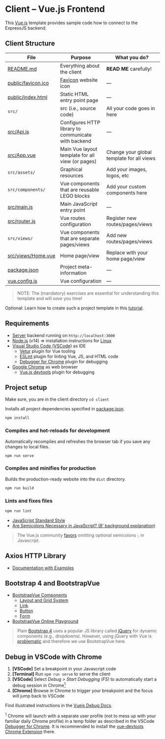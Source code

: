 # Client – Vue.js Frontend

This [Vue.js](https://vuejs.org/) template provides sample code how to connect to the ExpressJS backend.

## Client Structure

| File        | Purpose           | What you do?  |
| ------------- | ------------- | ----- |
| [README.md](./README.md) | Everything about the client | **READ ME** carefully! |
| [public/favicon.ico](public/favicon.ico) | [Favicon](https://en.wikipedia.org/wiki/Favicon) website icon | — |
| [public/index.html](public/index.html) | Static HTML entry point page | — |
| `src/` | src (i.e., source code) | All your code goes in here |
| [src/Api.js](src/Api.js) | Configures HTTP library to communicate with backend | — |
| [src/App.vue](src/App.vue) | Main Vue layout template for all view (or pages) | Change your global template for all views |
| `src/assets/` | Graphical resources | Add your images, logos, etc |
| `src/components/` | Vue components that are reusable LEGO blocks | Add your custom components here |
| [src/main.js](src/main.js) | Main JavaScript entry point | — |
| [src/router.js](src/router.js) | Vue routes configuration | Register new routes/pages/views |
| `src/views/` | Vue components that are separate pages/views | Add new routes/pages/views |
| [src/views/Home.vue](src/views/Home.vue) | Home page/view | Replace with your home page/view |
| [package.json](package.json) | Project meta-information | —|
| [vue.config.js](vue.config.js) | Vue configuration | — |

> NOTE: The (mandatory) exercises are essential for understanding this template and will *save* you time!

Optional: Learn how to create such a project template in this [tutorial](https://www.vuemastery.com/courses/real-world-vue-js/vue-cli).

## Requirements

* [Server](../server/README.md) backend running on `http://localhost:3000`
* [Node.js](https://nodejs.org/en/download/) (v14) => installation instructions for [Linux](https://github.com/nodesource/distributions)
* [Visual Studio Code (VSCode)](https://code.visualstudio.com/) as IDE
  * [Vetur](https://marketplace.visualstudio.com/items?itemName=octref.vetur) plugin for Vue tooling
  * [ESLint](https://marketplace.visualstudio.com/items?itemName=dbaeumer.vscode-eslint) plugin for linting Vue, JS, and HTML code
  * [Debugger for Chrome](https://marketplace.visualstudio.com/items?itemName=msjsdiag.debugger-for-chrome) plugin for debugging
* [Google Chrome](https://www.google.com/chrome/) as web browser
  * [Vue.js devtools](https://chrome.google.com/webstore/detail/vuejs-devtools/nhdogjmejiglipccpnnnanhbledajbpd?hl=en) plugin for debugging

## Project setup

Make sure, you are in the client directory `cd client`

Installs all project dependencies specified in [package.json](./package.json).

```sh
npm install
```

### Compiles and hot-reloads for development

Automatically recompiles and refreshes the browser tab if you save any changes to local files.

```sh
npm run serve
```

### Compiles and minifies for production

Builds the production-ready website into the `dist` directory.

```sh
npm run build
```

### Lints and fixes files

```sh
npm run lint
```

* [JavaScript Standard Style](https://standardjs.com/rules-en.html)
* [Are Semicolons Necessary in JavaScript? (8' background explanation)](https://youtu.be/gsfbh17Ax9I)

> The Vue.js community [favors](https://forum.vuejs.org/t/semicolon-less-code-my-thoughts/4229) omitting optional semicolons `;` in Javascript.

## Axios HTTP Library

* [Documentation with Examples](https://github.com/axios/axios#axios)

## Bootstrap 4 and BootstrapVue

* [BootstrapVue Components](https://bootstrap-vue.js.org/docs/components)
  * [Layout and Grid System](https://bootstrap-vue.js.org/docs/components/layout/)
  * [Link](https://bootstrap-vue.js.org/docs/components/link)
  * [Button](https://bootstrap-vue.js.org/docs/components/button)
  * [Form](https://bootstrap-vue.js.org/docs/components/form)
* [BootstrapVue Online Playground](https://bootstrap-vue.js.org/play/)

> Plain [Bootstrap 4](https://getbootstrap.com/) uses a popular JS library called [jQuery](http://jquery.com/) for dynamic components (e.g., dropdowns). However, using jQuery with Vue is [problematic](https://vuejsdevelopers.com/2017/05/20/vue-js-safely-jquery-plugin/) and therefore we use BootstrapVue here.

## Debug in VSCode with Chrome

1. **[VSCode]** Set a breakpoint in your Javascript code
2. **[Terminal]** Run `npm run serve` to serve the client
3. **[VSCode]** Select *Debug > Start Debugging (F5)* to automatically start a debug session in Chrome[<sup>1</sup>](#1)
4. **[Chrome]** Browse in Chrome to trigger your breakpoint and the focus will jump back to VSCode

Find illustrated instructions in the [Vuejs Debug Docs](https://vuejs.org/v2/cookbook/debugging-in-vscode.html).

<a class="anchor" id="1"><sup>1</sup></a> Chrome will launch with a separate user profile (not to mess up with your familiar daily Chrome profile) in a temp folder as described in the VSCode [Debugger for Chrome](https://marketplace.visualstudio.com/items?itemName=msjsdiag.debugger-for-chrome). It is recommended to install the [vue-devtools](https://github.com/vuejs/vue-devtools) [Chrome Extension](https://chrome.google.com/webstore/detail/vuejs-devtools/nhdogjmejiglipccpnnnanhbledajbpd) there.
